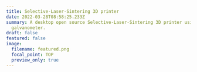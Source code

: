 ```yaml
---
title: Selective‑Laser‑Sintering 3D printer
date: 2022-03-28T08:58:25.233Z
summary: A desktop open source Selective‑Laser‑Sintering 3D printer using mirror
  galvanometer.
draft: false
featured: false
image:
  filename: featured.png
  focal_point: TOP
  preview_only: true
---
```

